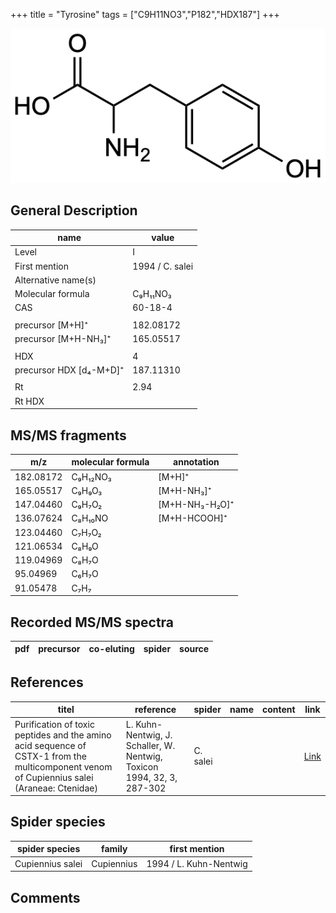 +++
title = "Tyrosine"
tags = ["C9H11NO3","P182","HDX187"]
+++

![](/img/Tyrosine.png)

## General Description

| name                    | value           |
|-------------------------|-----------------|
| Level                   | I               |
| First mention           | 1994 / C. salei |
| Alternative name(s)     |                 |
| Molecular formula       | C₉H₁₁NO₃        |
| CAS                     | 60-18-4         |
|                         |                 |
| precursor [M+H]⁺        | 182.08172       |
| precursor [M+H-NH₃]⁺    | 165.05517       |
|                         |                 |
| HDX                     | 4               |
| precursor HDX [d₄-M+D]⁺ | 187.11310       |
|                         |                 |
| Rt                      | 2.94            |
| Rt HDX                  |                 |

## MS/MS fragments

| m/z       | molecular formula | annotation     |
|-----------|-------------------|----------------|
| 182.08172 | C₉H₁₂NO₃          | [M+H]⁺         |
| 165.05517 | C₉H₉O₃            | [M+H-NH₃]⁺     |
| 147.04460 | C₉H₇O₂            | [M+H-NH₃-H₂O]⁺ |
| 136.07624 | C₈H₁₀NO           | [M+H-HCOOH]⁺   |
| 123.04460 | C₇H₇O₂            |                |
| 121.06534 | C₈H₉O             |                |
| 119.04969 | C₈H₇O             |                |
| 95.04969  | C₆H₇O             |                |
| 91.05478  | C₇H₇              |                |

## Recorded MS/MS spectra

| pdf | precursor | co-eluting | spider    | source                       |
|-----|-----------|------------|-----------|------------------------------|

## References

| titel                                                                                                                                      | reference                                                              | spider   | name | content | link                                         |
|--------------------------------------------------------------------------------------------------------------------------------------------|------------------------------------------------------------------------|----------|------|---------|----------------------------------------------|
| Purification of toxic peptides and the amino acid sequence of CSTX-1 from the multicomponent venom of Cupiennius salei (Araneae: Ctenidae) | L. Kuhn-Nentwig, J. Schaller, W. Nentwig, Toxicon 1994, 32, 3, 287-302 | C. salei |      |         | [Link](https://doi.org/10.1016/0041-0101(94)90082-5) |

## Spider species

| spider species   | family     | first mention          |
|------------------|------------|------------------------|
| Cupiennius salei | Cupiennius | 1994 / L. Kuhn-Nentwig |

## Comments